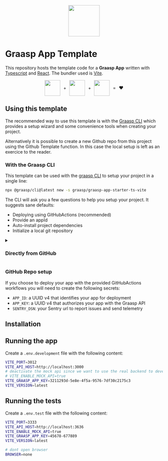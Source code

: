 <div style="margin-bottom: 20px; display:flex; justify-content: center; align-items: center ">
<img style="text-align: center" src="https://graasp.org/favicon.svg" width=100 >
</div>

# Graasp App Template

This repository hosts the template code for a **Graasp App** written with [Typescript](https://www.typescriptlang.org/) and [React](https://react.dev/). The bundler used is [Vite](https://vitejs.dev).

<div style="gap:10px; display:flex; justify-content: center; align-items: center;">
  <img src="https://upload.wikimedia.org/wikipedia/commons/4/4c/Typescript_logo_2020.svg" width=50 >
  <span>+</span>
  <img src="https://upload.wikimedia.org/wikipedia/commons/a/a7/React-icon.svg" width=50 >
  <span>+</span>
  <img src="https://upload.wikimedia.org/wikipedia/commons/f/f1/Vitejs-logo.svg" width=50 >
  <span>=</span>
  <span>❤️</span>
</div>

## Using this template

The recommended way to use this template is with the [Graasp CLI](https://github.com/graasp/graasp-cli) which provides a setup wizard and some convenience tools when creating your project.

Alternatively it is possible to create a new Github repo from this project using the Github Template function. In this case the local setup is left as an exercice to the reader.

### With the Graasp CLI

This template can be used with the [graasp CLI](https://www.npmjs.com/package/@graasp/cli?activeTab=readme) to setup your project in a single line:

```bash
npx @graasp/cli@latest new -s graasp/graasp-app-starter-ts-vite
```

The CLI will ask you a few questions to help you setup your project. It suggests sane defaults:

- Deploying using GitHubActions (recommended)
- Provide an appId
- Auto-install project dependencies
- Initialize a local git repository

<details >
<summary><h3>Directly from GitHub</h3></summary>

Should you choose to bootstrap your graasp app manually, you will need to execute the following steps.

#### Cloning the template

Get a copy of this repo.

##### Using the Template button

Click on the `Use this template` button. For more instructions head over to the [GitHub Docs on Using a template](https://docs.github.com/en/repositories/creating-and-managing-repositories/creating-a-repository-from-a-template)

##### Clone from the command line

With `git`:

```sh
git clone
```

With the [GitHub CLI](https://cli.github.com/):

```bash
gh repo clone graasp/graasp-app-starter-ts-vite
```

#### Adding Workflows

To deploy your app using github actions.

#### Renaming

You will have to look for the `Graasp App Template` string in yours project files and rename it to your project name

</details>

### GitHub Repo setup

If you choose to deploy your app with the provided GitHubActions workflows you will need to create the following secrets:

- `APP_ID`: a UUID v4 that identifies your app for deployment
- `APP_KEY`: a UUID v4 that authorizes your app with the Graasp API
- `SENTRY_DSN`: your Sentry url to report issues and send telemetry

## Installation

## Running the app

Create a `.env.development` file with the following content:

```bash
VITE_PORT=3012
VITE_API_HOST=http://localhost:3000
# deactivate the mock api since we want to use the real backend to develop
# VITE_ENABLE_MOCK_API=true
VITE_GRAASP_APP_KEY=3211293d-5e8e-4f5a-9576-7df30c2175c3
VITE_VERSION=latest
```

## Running the tests

Create a `.env.test` file with the following content:

```bash
VITE_PORT=3333
VITE_API_HOST=http://localhost:3636
VITE_ENABLE_MOCK_API=true
VITE_GRAASP_APP_KEY=45678-677889
VITE_VERSION=latest

# dont open browser
BROWSER=none
```
